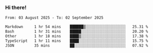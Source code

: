 ### Hi there!

<!--START_SECTION:waka-->

```txt
From: 03 August 2025 - To: 02 September 2025

Markdown     1 hr 54 mins    ██████▒░░░░░░░░░░░░░░░░░░   25.31 %
Bash         1 hr 31 mins    █████░░░░░░░░░░░░░░░░░░░░   20.20 %
Other        1 hr 18 mins    ████▒░░░░░░░░░░░░░░░░░░░░   17.38 %
TypeScript   1 hr 11 mins    ████░░░░░░░░░░░░░░░░░░░░░   15.75 %
JSON         35 mins         ██░░░░░░░░░░░░░░░░░░░░░░░   07.92 %
```

<!--END_SECTION:waka-->
